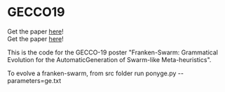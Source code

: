 # GECCO19

Get the paper <a href=https://github.com/jair-pereira/GECCO19/blob/GECCO_Poster/19_franken_swarm.pdf>here</a>! <br>
Get the paper <a href=https://github.com/jair-pereira/GECCO19/blob/GECCO_Poster/19_franken_swarm.pdf>here</a>!

This is the code for the GECCO-19 poster "Franken-Swarm: Grammatical Evolution for the AutomaticGeneration of Swarm-like Meta-heuristics".

To evolve a franken-swarm, from src folder run ponyge.py --parameters=ge.txt
